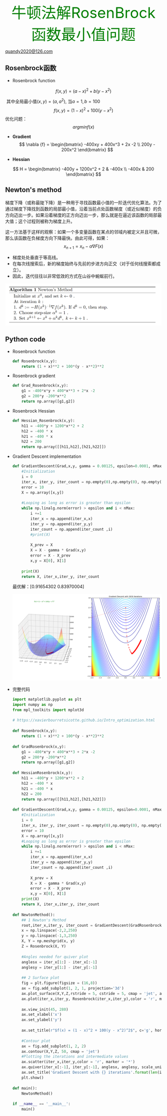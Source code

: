 <center> <font size=8 color=green>牛顿法解RosenBrock函数最小值问题</font></center>

quandy2020@126.com

## Rosenbrock函数

* Rosenbrock function

$$
f(x, y) = (a - x)^2 + b(y - x^2)
$$

​     其中全局最小值$(x, y) = (a, a^2)$, 当$a = 1, b = 100$
$$
f(x, y) = (1 - x)^2 + 100(y - x^2)
$$
​    优化问题：
$$
argmin f(x)
$$

* **Gradient**
  $$
  \nabla {f} = 
      \begin{bmatrix}
  		-400xy + 400x^3 + 2x -2 \\
  		200y - 200x^2
      \end{bmatrix}
  $$
  
* **Hessian** 

$$
H =
	\begin{bmatrix}
		-400y + 1200x^2 + 2 &  -400x \\
		-400x &  200
    \end{bmatrix}
$$

## Newton's method

梯度下降（或称最陡下降）是一种用于寻找函数最小值的一阶迭代优化算法。为了通过梯度下降找到函数的局部最小值，沿着当前点处函数梯度（或近似梯度）的负方向迈出一步。如果沿着梯度的正方向迈出一步，那么就是在逼近该函数的局部最大值；这个过程则被称为梯度上升。

这一方法基于这样的观察：如果一个多变量函数在某点的邻域内被定义并且可微，那么该函数在负梯度方向下降最快。由此可得，如果：
$$
x_{n+1} = x_n - \alpha \nabla F(x)
$$

* 梯度处处垂直于等高线。 
* 在每次线搜索后，新的梯度始终与先前的步进方向正交（对于任何线搜索都成立）。 
* 因此，迭代往往以非常低效的方式在山谷中蜿蜒前行。

![](./newton_method.png)

## Python code

* Rosenbrock function

  ```python
  def Rosenbrock(x,y):
      return (1 + x)**2 + 100*(y - x**2)**2
  ```

* Rosenbrock gradient

  ```python
  def Grad_Rosenbrock(x,y):
      g1 = -400*x*y + 400*x**3 + 2*x -2
      g2 = 200*y -200*x**2
      return np.array([g1,g2])
  ```

* Rosenbrock Hessian

  ```python
  def Hessian_Rosenbrock(x,y):
      h11 = -400*y + 1200*x**2 + 2
      h12 = -400 * x
      h21 = -400 * x
      h22 = 200
      return np.array([[h11,h12],[h21,h22]])
  ```

* Gradient Descent implementation

  ```python
  def GradientDescent(Grad,x,y, gamma = 0.00125, epsilon=0.0001, nMax = 10000 ):
      #Initialization
      i = 0
      iter_x, iter_y, iter_count = np.empty(0),np.empty(0), np.empty(0)
      error = 10
      X = np.array([x,y])
      
      #Looping as long as error is greater than epsilon
      while np.linalg.norm(error) > epsilon and i < nMax:
          i +=1
          iter_x = np.append(iter_x,x)
          iter_y = np.append(iter_y,y)
          iter_count = np.append(iter_count ,i)   
          #print(X) 
          
          X_prev = X
          X = X - gamma * Grad(x,y)
          error = X - X_prev
          x,y = X[0], X[1]
            
      print(X)
      return X, iter_x,iter_y, iter_count
  ```

  最优解：[0.91654302 0.83970004]

  ![](./rosenbrock_problem.png)

* 完整代码

  ```python
  import matplotlib.pyplot as plt
  import numpy as np
  from mpl_toolkits import mplot3d
  
  # https://xavierbourretsicotte.github.io/Intro_optimization.html
  
  def Rosenbrock(x,y):
      return (1 + x)**2 + 100*(y - x**2)**2
  
  def GradRosenbrock(x,y):
      g1 = -400*x*y + 400*x**3 + 2*x -2
      g2 = 200*y -200*x**2
      return np.array([g1,g2])
  
  def HessianRosenbrock(x,y):
      h11 = -400*y + 1200*x**2 + 2
      h12 = -400 * x
      h21 = -400 * x
      h22 = 200
      return np.array([[h11,h12],[h21,h22]])
      
  def GradientDescent(Grad,x,y, gamma = 0.00125, epsilon=0.0001, nMax = 10000 ):
      #Initialization
      i = 0
      iter_x, iter_y, iter_count = np.empty(0),np.empty(0), np.empty(0)
      error = 10
      X = np.array([x,y])
      #Looping as long as error is greater than epsilon
      while np.linalg.norm(error) > epsilon and i < nMax:
          i +=1
          iter_x = np.append(iter_x,x)
          iter_y = np.append(iter_y,y)
          iter_count = np.append(iter_count ,i)    
          
          X_prev = X
          X = X - gamma * Grad(x,y)
          error = X - X_prev
          x,y = X[0], X[1]
      print(X)
      return X, iter_x,iter_y, iter_count
  
  def NewtonMethod():
      ## 1 Newton's Method
      root,iter_x,iter_y, iter_count = GradientDescent(GradRosenbrock,-2,2)
      x = np.linspace(-2,2,250)
      y = np.linspace(-1,3,250)
      X, Y = np.meshgrid(x, y)
      Z = Rosenbrock(X, Y)
  
      #Angles needed for quiver plot
      anglesx = iter_x[1:] - iter_x[:-1]
      anglesy = iter_y[1:] - iter_y[:-1]
      
      ## 2 Surface plot
      fig = plt.figure(figsize = (16,8))
      ax = fig.add_subplot(1, 2, 1, projection='3d')
      ax.plot_surface(X,Y,Z,rstride = 5, cstride = 5, cmap = 'jet', alpha = .4, edgecolor = 'none' )
      ax.plot(iter_x,iter_y, Rosenbrock(iter_x,iter_y),color = 'r', marker = '*', alpha = .4)
  
      ax.view_init(45, 280)
      ax.set_xlabel('x')
      ax.set_ylabel('y')
  
      ax.set_title(r"$f(x) = (1 - x)^2 + 100(y - x^2)^2$", c='g', horizontalalignment='center', fontsize=10)
  
      #Contour plot
      ax = fig.add_subplot(1, 2, 2)
      ax.contour(X,Y,Z, 50, cmap = 'jet')
      #Plotting the iterations and intermediate values
      ax.scatter(iter_x,iter_y,color = 'r', marker = '*')
      ax.quiver(iter_x[:-1], iter_y[:-1], anglesx, anglesy, scale_units = 'xy', angles = 'xy', scale = 1, color = 'r', alpha = .3)
      ax.set_title('Gradient Descent with {} iterations'.format(len(iter_count)))
      plt.show()
  
  def main():
      NewtonMethod()
  
  if __name__ == '__main__':
      main()
  ```
  
  